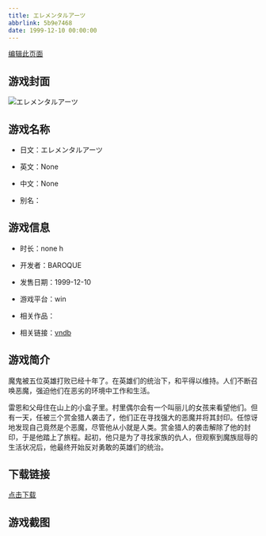 ```yaml
---
title: エレメンタルアーツ
abbrlink: 5b9e7468
date: 1999-12-10 00:00:00
---
```

[编辑此页面](https://github.com/ACG-3/ADV3-source/blob/main/source/_posts/%E3%82%A8%E3%83%AC%E3%83%A1%E3%83%B3%E3%82%BF%E3%83%AB%E3%82%A2%E3%83%BC%E3%83%84.md)

## 游戏封面

![エレメンタルアーツ](https://pan.timero.xyz/d/onedrive/img_lib_001/%E3%82%A8%E3%83%AC%E3%83%A1%E3%83%B3%E3%82%BF%E3%83%AB%E3%82%A2%E3%83%BC%E3%83%84_cover.avif)


## 游戏名称

- 日文：エレメンタルアーツ
- 英文：None
- 中文：None

- 别名：


## 游戏信息

- 时长：none h
- 开发者：BAROQUE
- 发售日期：1999-12-10
- 游戏平台：win
- 相关作品：

- 相关链接：[vndb](https://vndb.org/v18946)


## 游戏简介

魔鬼被五位英雄打败已经十年了。在英雄们的统治下，和平得以维持。人们不断召唤恶魔，强迫他们在恶劣的环境中工作和生活。

雷恩和父母住在山上的小盒子里。村里偶尔会有一个叫丽儿的女孩来看望他们。但有一天，任被三个赏金猎人袭击了，他们正在寻找强大的恶魔并将其封印。任惊讶地发现自己竟然是个恶魔，尽管他从小就是人类。赏金猎人的袭击解除了他的封印，于是他踏上了旅程。起初，他只是为了寻找家族的仇人，但观察到魔族屈辱的生活状况后，他最终开始反对勇敢的英雄们的统治。




## 下载链接

[点击下载](https://pan.timero.xyz/onedrive/adv_lib_001/%E3%82%A8%E3%83%AC%E3%83%A1%E3%83%B3%E3%82%BF%E3%83%AB%E3%82%A2%E3%83%BC%E3%83%84)


## 游戏截图


